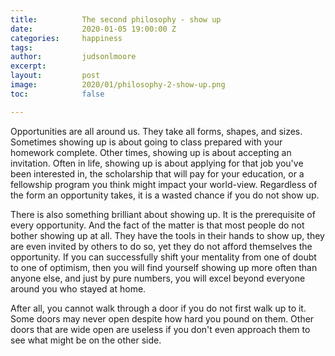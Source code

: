 ```yaml
---
title:			The second philosophy - show up
date:			2020-01-05 19:00:00 Z
categories:		happiness
tags:			
author:			judsonlmoore
excerpt:		
layout:			post
image:			2020/01/philosophy-2-show-up.png
toc:			false

---
```


Opportunities are all around us. They take all forms, shapes, and sizes. Sometimes showing up is about going to class prepared with your homework complete. Other times, showing up is about accepting an invitation. Often in life, showing up is about applying for that job you've been interested in, the scholarship that will pay for your education, or a fellowship program you think might impact your world-view. Regardless of the form an opportunity takes, it is a wasted chance if you do not show up.

There is also something brilliant about showing up. It is the prerequisite of every opportunity. And the fact of the matter is that most people do not bother showing up at all. They have the tools in their hands to show up, they are even invited by others to do so, yet they do not afford themselves the opportunity. If you can successfully shift your mentality from one of doubt to one of optimism, then you will find yourself showing up more often than anyone else, and just by pure numbers, you will excel beyond everyone around you who stayed at home.

After all, you cannot walk through a door if you do not first walk up to it. Some doors may never open despite how hard you pound on them. Other doors that are wide open are useless if you don't even approach them to see what might be on the other side. 